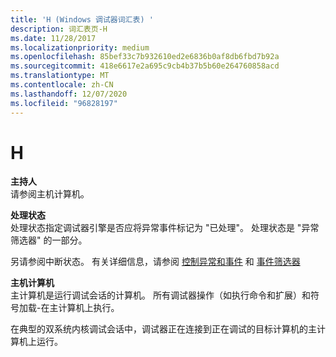 ```yaml
---
title: 'H (Windows 调试器词汇表) '
description: 词汇表页-H
ms.date: 11/28/2017
ms.localizationpriority: medium
ms.openlocfilehash: 85bef33c7b932610ed2e6836b0af8db6fbd7b92a
ms.sourcegitcommit: 418e6617e2a695c9cb4b37b5b60e264760858acd
ms.translationtype: MT
ms.contentlocale: zh-CN
ms.lasthandoff: 12/07/2020
ms.locfileid: "96828197"
---
```

# <a name="h"></a>H


<span id="host"></span><span id="HOST"></span>**主持人**  
请参阅主机计算机。

<span id="handling-status"></span><span id="HANDLING_STATUS"></span>**处理状态**  
处理状态指定调试器引擎是否应将异常事件标记为 "已处理"。 处理状态是 "异常筛选器" 的一部分。

另请参阅中断状态。 有关详细信息，请参阅 [控制异常和事件](controlling-exceptions-and-events.md) 和 [事件筛选器](event-filters.md)

<span id="host_computer"></span><span id="HOST_COMPUTER"></span>**主机计算机**  
主计算机是运行调试会话的计算机。 所有调试器操作（如执行命令和扩展）和符号加载-在主计算机上执行。

在典型的双系统内核调试会话中，调试器正在连接到正在调试的目标计算机的主计算机上运行。

 

 





